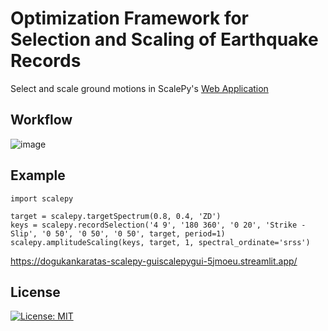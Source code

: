 # Optimization Framework for Selection and Scaling of Earthquake Records

Select and scale ground motions in ScalePy's [Web Application](https://dogukankaratas-scalepy-guiscalepygui-5jmoeu.streamlit.app/)

## Workflow
![image](https://user-images.githubusercontent.com/61163577/212420429-8876eeb2-5319-48f0-9d47-522cf824a0dc.png)

## Example
```  
import scalepy

target = scalepy.targetSpectrum(0.8, 0.4, 'ZD')
keys = scalepy.recordSelection('4 9', '180 360', '0 20', 'Strike - Slip', '0 50', '0 50', '0 50', target, period=1)
scalepy.amplitudeScaling(keys, target, 1, spectral_ordinate='srss')
```

https://dogukankaratas-scalepy-guiscalepygui-5jmoeu.streamlit.app/
 
## License
[![License: MIT](https://img.shields.io/badge/License-MIT-yellow.svg)](https://opensource.org/licenses/MIT)
